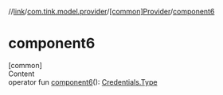 //[link](../../index.md)/[com.tink.model.provider](../index.md)/[[common]Provider](index.md)/[component6](component6.md)



# component6  
[common]  
Content  
operator fun [component6](component6.md)(): [Credentials.Type](../../com.tink.model.credentials/[common]-credentials/-type/index.md)  



